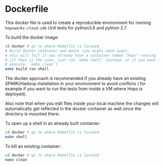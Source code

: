 # Dockerfile

This docker file is used to create a reproducible environment for running `hopsworks-cloud-sdk` Unit tests for python3.6 and python 2.7.

To build the docker image:
  
```bash
cd docker # go to where Makefile is located
# Build docker container and mount (you might need sudo),
# this will fail if you already have a container named "hops" running
# (if that is the case, just run `make shell` instead, or if you want the kill the existing container and re-build,
# execute: `make clean`)
make build run shell
```
The docker approach is recommended if you already have an existing SPARK/Hadoop installation in your environment to avoid conflicts ( for example if you want to run the tests from inside a VM where Hops is deployed).

Also note that when you edit files inside your local machine the changes will automatically get reflected in the docker container as well since the directory is mounted there.

To open up a shell in an already built container:

```bash
cd docker # go to where Makefile is located
make shell
```

To kill an existing container:

```bash
cd docker # go to where Makefile is located
make clean
```